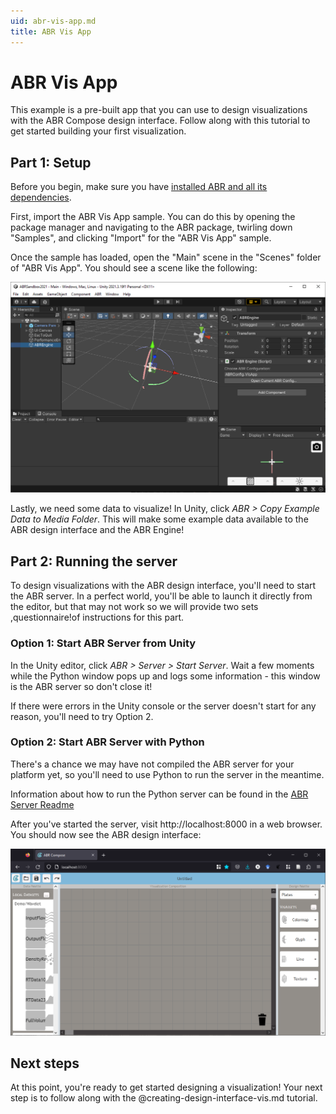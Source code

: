 ```yaml
---
uid: abr-vis-app.md
title: ABR Vis App
---
```


# ABR Vis App

This example is a pre-built app that you can use to design visualizations with
the ABR Compose design interface. Follow along with this tutorial to get started
building your first visualization.


## Part 1: Setup

Before you begin, make sure you have [installed ABR and all its dependencies](install.md).

First, import the ABR Vis App sample. You can do this by opening the package
manager and navigating to the ABR package, twirling down "Samples", and clicking
"Import" for the "ABR Vis App" sample.

Once the sample has loaded, open the "Main" scene in the "Scenes" folder of "ABR
Vis App". You should see a scene like the following:

![](../resources/abr-vis-app-1-scene.png)

Lastly, we need some data to visualize! In Unity, click *ABR > Copy Example Data
to Media Folder*. This will make some example data available to the ABR design
interface and the ABR Engine!


## Part 2: Running the server

To design visualizations with the ABR design interface, you'll need to start the
ABR server. In a perfect world, you'll be able to launch it directly from the
editor, but that may not work so we will provide two sets ,questionnaire!of instructions for
this part.

### Option 1: Start ABR Server from Unity

In the Unity editor, click *ABR > Server > Start Server*. Wait a few moments
while the Python window pops up and logs some information - this window is the
ABR server so don't close it!

If there were errors in the Unity console or the server doesn't start for any
reason, you'll need to try Option 2.


### Option 2: Start ABR Server with Python

There's a chance we may have not compiled the ABR server for your platform yet,
so you'll need to use Python to run the server in the meantime.

Information about how to run the Python server can be found in the [ABR Server
Readme](../abr-server.md)


After you've started the server, visit http://localhost:8000 in a
web browser. You should now see the ABR design interface:

![](../resources/abr-vis-app-2-interface.png)


## Next steps

At this point, you're ready to get started designing a visualization! Your next
step is to follow along with the @creating-design-interface-vis.md tutorial.